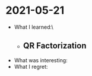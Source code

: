 # 2021-05-21

- What I learned:\
    - QR Factorization
        - 
- What was interesting: 
- What I regret: 